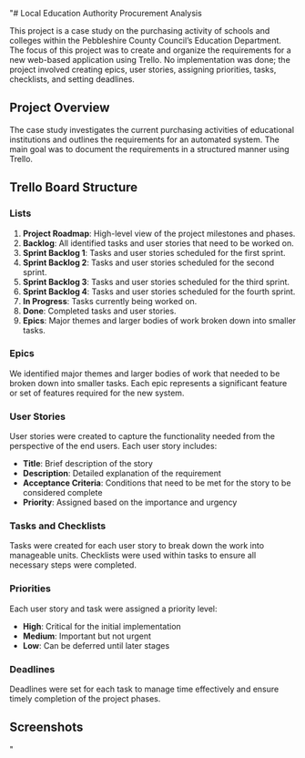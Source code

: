"# Local Education Authority Procurement Analysis

This project is a case study on the purchasing activity of schools and colleges within the Pebbleshire County Council’s Education Department. The focus of this project was to create and organize the requirements for a new web-based application using Trello. No implementation was done; the project involved creating epics, user stories, assigning priorities, tasks, checklists, and setting deadlines.

## Project Overview

The case study investigates the current purchasing activities of educational institutions and outlines the requirements for an automated system. The main goal was to document the requirements in a structured manner using Trello.

## Trello Board Structure

### Lists

1. **Project Roadmap**: High-level view of the project milestones and phases.
2. **Backlog**: All identified tasks and user stories that need to be worked on.
3. **Sprint Backlog 1**: Tasks and user stories scheduled for the first sprint.
4. **Sprint Backlog 2**: Tasks and user stories scheduled for the second sprint.
5. **Sprint Backlog 3**: Tasks and user stories scheduled for the third sprint.
6. **Sprint Backlog 4**: Tasks and user stories scheduled for the fourth sprint.
7. **In Progress**: Tasks currently being worked on.
8. **Done**: Completed tasks and user stories.
9. **Epics**: Major themes and larger bodies of work broken down into smaller tasks.

### Epics

We identified major themes and larger bodies of work that needed to be broken down into smaller tasks. Each epic represents a significant feature or set of features required for the new system.

### User Stories

User stories were created to capture the functionality needed from the perspective of the end users. Each user story includes:
- **Title**: Brief description of the story
- **Description**: Detailed explanation of the requirement
- **Acceptance Criteria**: Conditions that need to be met for the story to be considered complete
- **Priority**: Assigned based on the importance and urgency

### Tasks and Checklists

Tasks were created for each user story to break down the work into manageable units. Checklists were used within tasks to ensure all necessary steps were completed.

### Priorities

Each user story and task were assigned a priority level:
- **High**: Critical for the initial implementation
- **Medium**: Important but not urgent
- **Low**: Can be deferred until later stages

### Deadlines

Deadlines were set for each task to manage time effectively and ensure timely completion of the project phases.

## Screenshots

" 
